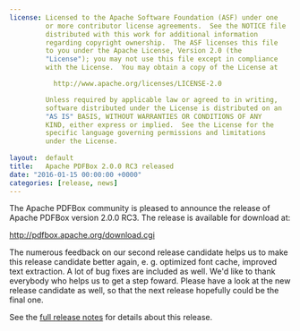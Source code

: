 ```yaml
---
license: Licensed to the Apache Software Foundation (ASF) under one
         or more contributor license agreements.  See the NOTICE file
         distributed with this work for additional information
         regarding copyright ownership.  The ASF licenses this file
         to you under the Apache License, Version 2.0 (the
         "License"); you may not use this file except in compliance
         with the License.  You may obtain a copy of the License at

           http://www.apache.org/licenses/LICENSE-2.0

         Unless required by applicable law or agreed to in writing,
         software distributed under the License is distributed on an
         "AS IS" BASIS, WITHOUT WARRANTIES OR CONDITIONS OF ANY
         KIND, either express or implied.  See the License for the
         specific language governing permissions and limitations
         under the License.
         
layout:  default
title:   Apache PDFBox 2.0.0 RC3 released
date: "2016-01-15 00:00:00 +0000"
categories: [release, news]
---
```


The Apache PDFBox community is pleased to announce the release of
Apache PDFBox version 2.0.0 RC3. The release is available for download at:

http://pdfbox.apache.org/download.cgi

The numerous feedback on our second release candidate helps us to make
this release candidate better again, e. g. optimized font cache, improved text
extraction. A lot of bug fixes are included as well.
We'd like to thank everybody who helps us to get a step foward.
Please have a look at the new release candidate as well, so that the next
release hopefully could be the final one.

See the [full release notes](https://issues.apache.org/jira/secure/ReleaseNote.jspa?projectId=12310760&version=12319281) for details about this release.

